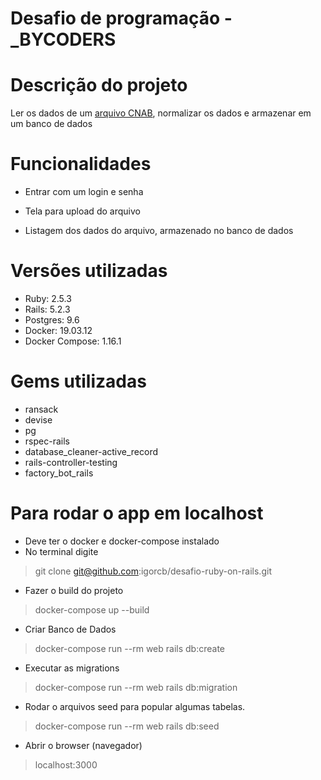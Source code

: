 # Desafio de programação - _BYCODERS

# Descrição do projeto
Ler os dados de um [arquivo CNAB](https://github.com/ByCodersTec/desafio-ruby-on-rails/blob/master/CNAB.txt), normalizar os dados e armazenar em um banco de dados

# Funcionalidades
* Entrar com um login e senha

* Tela para upload do arquivo

* Listagem dos dados do arquivo, armazenado no banco de dados

# Versões utilizadas
* Ruby: 2.5.3
* Rails: 5.2.3
* Postgres: 9.6
* Docker: 19.03.12
* Docker Compose: 1.16.1

# Gems utilizadas
* ransack
* devise
* pg
* rspec-rails
* database_cleaner-active_record
* rails-controller-testing
* factory_bot_rails

# Para rodar o app em localhost
* Deve ter o docker e docker-compose instalado
* No terminal digite
> git clone git@github.com:igorcb/desafio-ruby-on-rails.git

* Fazer o build do projeto
> docker-compose up --build

* Criar Banco de Dados
> docker-compose run --rm web rails db:create

* Executar as migrations
> docker-compose run --rm web rails db:migration

* Rodar o arquivos seed para popular algumas tabelas.
> docker-compose run --rm web rails db:seed

* Abrir o browser (navegador)
> localhost:3000

